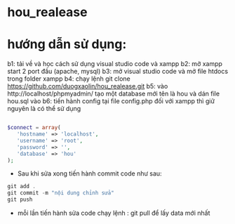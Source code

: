 # hou_realease
# hướng dẫn sử dụng:
 b1: tải về và học cách sử dụng visual studio code và xampp 
 b2: mở xampp start 2 port đầu (apache, mysql)
 b3: mở visual studio code và mở file htdocs trong folder xampp
 b4: chạy lệnh git clone https://github.com/duogxaolin/hou_realease.git
 b5: vào http://localhost/phpmyadmin/ tạo một database mới tên là hou và dán file hou.sql vào
 b6: tiến hành config tại file config.php đối với xampp thì giữ nguyên là có thể sử dụng
 ```php
 
 $connect = array(
    'hostname' => 'localhost',
    'username' => 'root',
    'password' => '',
    'database' => 'hou'
);
```
* Sau khi sửa xong tiến hành commit code như sau:
```php
git add .
git commit -m "nội dung chỉnh sửa"
git push
```
* mỗi lần tiến hành sửa code chạy lệnh : git pull để lấy data mới nhất